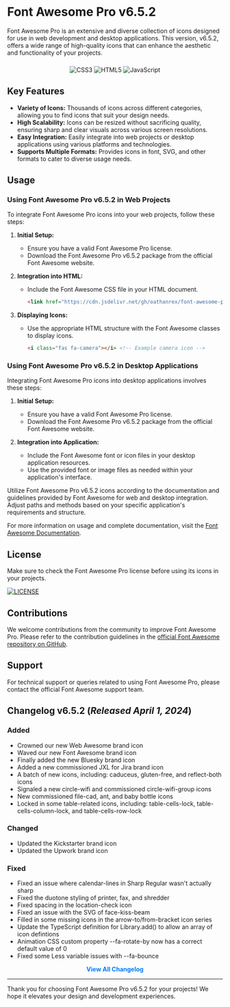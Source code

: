 # Font Awesome Pro v6.5.2

Font Awesome Pro is an extensive and diverse collection of icons designed for use in web development and desktop applications. This version, v6.5.2, offers a wide range of high-quality icons that can enhance the aesthetic and functionality of your projects.

###

<div align="center">
  <img src="https://img.shields.io/badge/css3-%231572B6.svg?style=for-the-badge&logo=css3&logoColor=white" alt="CSS3">
  <img src="https://img.shields.io/badge/html5-%23E34F26.svg?style=for-the-badge&logo=html5&logoColor=white" alt="HTML5">
  <img src="https://img.shields.io/badge/javascript-%23323330.svg?style=for-the-badge&logo=javascript&logoColor=%23F7DF1E" alt="JavaScript">
</div>

## Key Features

- **Variety of Icons:** Thousands of icons across different categories, allowing you to find icons that suit your design needs.
- **High Scalability:** Icons can be resized without sacrificing quality, ensuring sharp and clear visuals across various screen resolutions.
- **Easy Integration:** Easily integrate into web projects or desktop applications using various platforms and technologies.
- **Supports Multiple Formats:** Provides icons in font, SVG, and other formats to cater to diverse usage needs.

## Usage

### Using Font Awesome Pro v6.5.2 in Web Projects

To integrate Font Awesome Pro icons into your web projects, follow these steps:

1. **Initial Setup:**
   - Ensure you have a valid Font Awesome Pro license.
   - Download the Font Awesome Pro v6.5.2 package from the official Font Awesome website.

2. **Integration into HTML:**
   - Include the Font Awesome CSS file in your HTML document.
     ```html
     <link href="https://cdn.jsdelivr.net/gh/oathanrex/font-awesome-pro@main/fontawesome-pro-6.5.2-web/css/all.min.css" rel="stylesheet">
     ```

3. **Displaying Icons:**
   - Use the appropriate HTML structure with the Font Awesome classes to display icons.
     ```html
     <i class="fas fa-camera"></i> <!-- Example camera icon -->
     ```

### Using Font Awesome Pro v6.5.2 in Desktop Applications

Integrating Font Awesome Pro icons into desktop applications involves these steps:

1. **Initial Setup:**
   - Ensure you have a valid Font Awesome Pro license.
   - Download the Font Awesome Pro v6.5.2 package from the official Font Awesome website.

2. **Integration into Application:**
   - Include the Font Awesome font or icon files in your desktop application resources.
   - Use the provided font or image files as needed within your application's interface.

Utilize Font Awesome Pro v6.5.2 icons according to the documentation and guidelines provided by Font Awesome for web and desktop integration. Adjust paths and methods based on your specific application's requirements and structure.

For more information on usage and complete documentation, visit the [Font Awesome Documentation](https://fontawesome.com/docs).

## License

Make sure to check the Font Awesome Pro license before using its icons in your projects.
<div style="text-align: left;"><a href="https://github.com/oathanrex/font-awesome-pro/blob/main/LICENSE" target="_blank"><img alt="LICENSE" src="https://img.shields.io/github/license/oathanrex/font-awesome-pro"></a></div>

## Contributions

We welcome contributions from the community to improve Font Awesome Pro. Please refer to the contribution guidelines in the [official Font Awesome repository on GitHub](https://github.com/FortAwesome/Font-Awesome).

## Support

For technical support or queries related to using Font Awesome Pro, please contact the official Font Awesome support team.

## Changelog v6.5.2 (*Released April 1, 2024*)

### Added

- Crowned our new Web Awesome brand icon
- Waved our new Font Awesome brand icon
- Finally added the new Bluesky brand icon
- Added a new commissioned JXL for Jira brand icon
- A batch of new icons, including: caduceus, gluten-free, and reflect-both icons
- Signaled a new circle-wifi and commissioned circle-wifi-group icons
- New commissioned file-cad, ant, and baby bottle icons
- Locked in some table-related icons, including: table-cells-lock, table-cells-column-lock, and table-cells-row-lock

### Changed

- Updated the Kickstarter brand icon
- Updated the Upwork brand icon

### Fixed

- Fixed an issue where calendar-lines in Sharp Regular wasn't actually sharp
- Fixed the duotone styling of printer, fax, and shredder
- Fixed spacing in the location-check icon
- Fixed an issue with the SVG of face-kiss-beam
- Filled in some missing icons in the arrow-to/from-bracket icon series
- Update the TypeScript definition for Library.add() to allow an array of icon defintions
- Animation CSS custom property --fa-rotate-by now has a correct default value of 0
- Fixed some Less variable issues with --fa-bounce

<div align="center">
    <a href="https://fontawesome.com/changelog/" target="_blank" style="text-decoration: none; color: #007BFF; font-weight: bold;">View All Changelog</a>
</div>

---

Thank you for choosing Font Awesome Pro v6.5.2 for your projects! We hope it elevates your design and development experiences.
